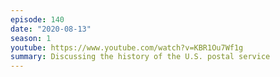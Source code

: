```yaml
---
episode: 140
date: "2020-08-13"
season: 1
youtube: https://www.youtube.com/watch?v=KBR1Ou7Wf1g
summary: Discussing the history of the U.S. postal service
---
```

